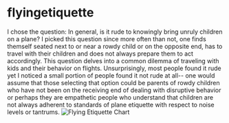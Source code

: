 # flyingetiquette
I chose the question: In general, is it rude to knowingly bring unruly children on a plane? I picked this question since more often than not, one finds themself seated next to or near a rowdy child or on the opposite end, has to travel with their children and does not always prepare them to act accordingly. This question delves into a common dilemma of traveling with kids and their behavior on flights. Unsurprisingly, most people found it rude yet I noticed a small portion of people found it not rude at all-- one would assume that those selecting that option could be parents of rowdy children who have not been on the receiving end of dealing with disruptive behavior or perhaps they are empathetic people who understand that children are not always adherent to standards of plane etiquette with respect to noise levels or tantrums. 
![Flying Etiquette Chart](chart.png)
